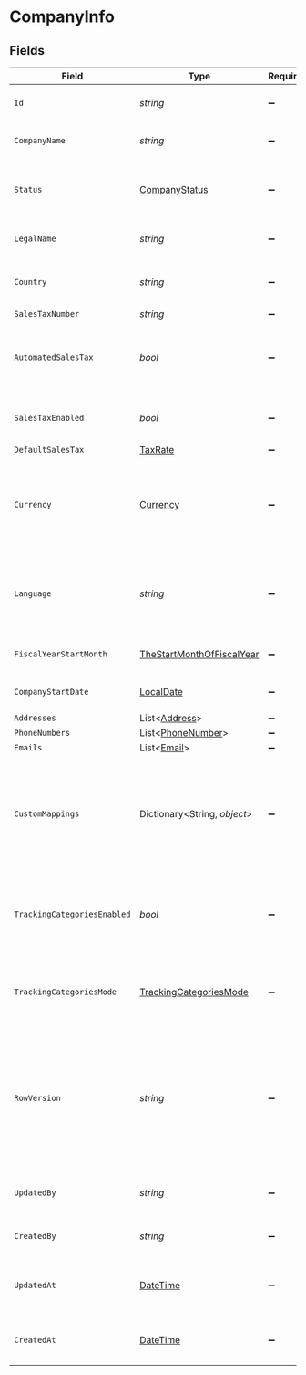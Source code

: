 # CompanyInfo


## Fields

| Field                                                                                                                                      | Type                                                                                                                                       | Required                                                                                                                                   | Description                                                                                                                                | Example                                                                                                                                    |
| ------------------------------------------------------------------------------------------------------------------------------------------ | ------------------------------------------------------------------------------------------------------------------------------------------ | ------------------------------------------------------------------------------------------------------------------------------------------ | ------------------------------------------------------------------------------------------------------------------------------------------ | ------------------------------------------------------------------------------------------------------------------------------------------ |
| `Id`                                                                                                                                       | *string*                                                                                                                                   | :heavy_minus_sign:                                                                                                                         | A unique identifier for an object.                                                                                                         | 12345                                                                                                                                      |
| `CompanyName`                                                                                                                              | *string*                                                                                                                                   | :heavy_minus_sign:                                                                                                                         | The name of the company.                                                                                                                   | SpaceX                                                                                                                                     |
| `Status`                                                                                                                                   | [CompanyStatus](../../Models/Components/CompanyStatus.md)                                                                                  | :heavy_minus_sign:                                                                                                                         | Based on the status some functionality is enabled or disabled.                                                                             | active                                                                                                                                     |
| `LegalName`                                                                                                                                | *string*                                                                                                                                   | :heavy_minus_sign:                                                                                                                         | The legal name of the company                                                                                                              | SpaceX Inc.                                                                                                                                |
| `Country`                                                                                                                                  | *string*                                                                                                                                   | :heavy_minus_sign:                                                                                                                         | country code according to ISO 3166-1 alpha-2.                                                                                              | US                                                                                                                                         |
| `SalesTaxNumber`                                                                                                                           | *string*                                                                                                                                   | :heavy_minus_sign:                                                                                                                         | N/A                                                                                                                                        | 111.222.333                                                                                                                                |
| `AutomatedSalesTax`                                                                                                                        | *bool*                                                                                                                                     | :heavy_minus_sign:                                                                                                                         | Whether sales tax is calculated automatically for the company                                                                              |                                                                                                                                            |
| `SalesTaxEnabled`                                                                                                                          | *bool*                                                                                                                                     | :heavy_minus_sign:                                                                                                                         | Whether sales tax is enabled for the company                                                                                               |                                                                                                                                            |
| `DefaultSalesTax`                                                                                                                          | [TaxRate](../../Models/Components/TaxRate.md)                                                                                              | :heavy_minus_sign:                                                                                                                         | N/A                                                                                                                                        |                                                                                                                                            |
| `Currency`                                                                                                                                 | [Currency](../../Models/Components/Currency.md)                                                                                            | :heavy_minus_sign:                                                                                                                         | Indicates the associated currency for an amount of money. Values correspond to [ISO 4217](https://en.wikipedia.org/wiki/ISO_4217).         | USD                                                                                                                                        |
| `Language`                                                                                                                                 | *string*                                                                                                                                   | :heavy_minus_sign:                                                                                                                         | language code according to ISO 639-1. For the United States - EN                                                                           | EN                                                                                                                                         |
| `FiscalYearStartMonth`                                                                                                                     | [TheStartMonthOfFiscalYear](../../Models/Components/TheStartMonthOfFiscalYear.md)                                                          | :heavy_minus_sign:                                                                                                                         | The start month of fiscal year.                                                                                                            | January                                                                                                                                    |
| `CompanyStartDate`                                                                                                                         | [LocalDate](https://nodatime.org/3.1.x/api/NodaTime.LocalDate.html)                                                                        | :heavy_minus_sign:                                                                                                                         | Date when company file was created                                                                                                         | 2015-06-05                                                                                                                                 |
| `Addresses`                                                                                                                                | List<[Address](../../Models/Components/Address.md)>                                                                                        | :heavy_minus_sign:                                                                                                                         | N/A                                                                                                                                        |                                                                                                                                            |
| `PhoneNumbers`                                                                                                                             | List<[PhoneNumber](../../Models/Components/PhoneNumber.md)>                                                                                | :heavy_minus_sign:                                                                                                                         | N/A                                                                                                                                        |                                                                                                                                            |
| `Emails`                                                                                                                                   | List<[Email](../../Models/Components/Email.md)>                                                                                            | :heavy_minus_sign:                                                                                                                         | N/A                                                                                                                                        |                                                                                                                                            |
| `CustomMappings`                                                                                                                           | Dictionary<String, *object*>                                                                                                               | :heavy_minus_sign:                                                                                                                         | When custom mappings are configured on the resource, the result is included here.                                                          |                                                                                                                                            |
| `TrackingCategoriesEnabled`                                                                                                                | *bool*                                                                                                                                     | :heavy_minus_sign:                                                                                                                         | Whether tracking categories are enabled for the company on transactions                                                                    |                                                                                                                                            |
| `TrackingCategoriesMode`                                                                                                                   | [TrackingCategoriesMode](../../Models/Components/TrackingCategoriesMode.md)                                                                | :heavy_minus_sign:                                                                                                                         | The mode of tracking categories for the company on transactions                                                                            | disabled                                                                                                                                   |
| `RowVersion`                                                                                                                               | *string*                                                                                                                                   | :heavy_minus_sign:                                                                                                                         | A binary value used to detect updates to a object and prevent data conflicts. It is incremented each time an update is made to the object. | 1-12345                                                                                                                                    |
| `UpdatedBy`                                                                                                                                | *string*                                                                                                                                   | :heavy_minus_sign:                                                                                                                         | The user who last updated the object.                                                                                                      | 12345                                                                                                                                      |
| `CreatedBy`                                                                                                                                | *string*                                                                                                                                   | :heavy_minus_sign:                                                                                                                         | The user who created the object.                                                                                                           | 12345                                                                                                                                      |
| `UpdatedAt`                                                                                                                                | [DateTime](https://learn.microsoft.com/en-us/dotnet/api/system.datetime?view=net-5.0)                                                      | :heavy_minus_sign:                                                                                                                         | The date and time when the object was last updated.                                                                                        | 2020-09-30T07:43:32.000Z                                                                                                                   |
| `CreatedAt`                                                                                                                                | [DateTime](https://learn.microsoft.com/en-us/dotnet/api/system.datetime?view=net-5.0)                                                      | :heavy_minus_sign:                                                                                                                         | The date and time when the object was created.                                                                                             | 2020-09-30T07:43:32.000Z                                                                                                                   |